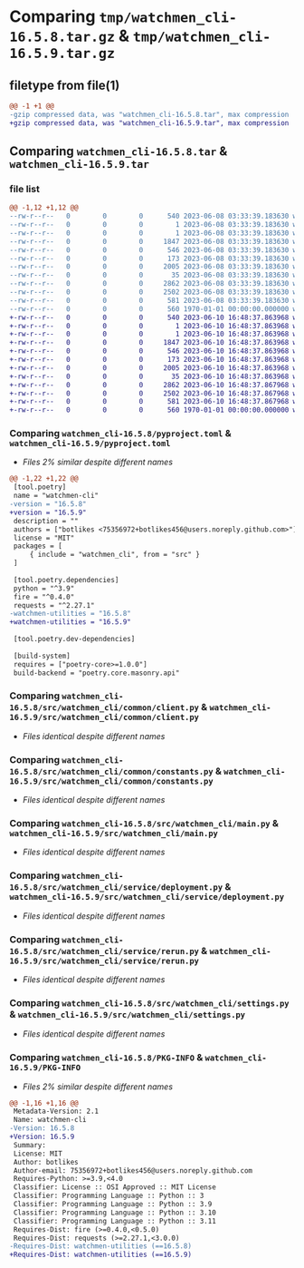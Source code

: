# Comparing `tmp/watchmen_cli-16.5.8.tar.gz` & `tmp/watchmen_cli-16.5.9.tar.gz`

## filetype from file(1)

```diff
@@ -1 +1 @@
-gzip compressed data, was "watchmen_cli-16.5.8.tar", max compression
+gzip compressed data, was "watchmen_cli-16.5.9.tar", max compression
```

## Comparing `watchmen_cli-16.5.8.tar` & `watchmen_cli-16.5.9.tar`

### file list

```diff
@@ -1,12 +1,12 @@
--rw-r--r--   0        0        0      540 2023-06-08 03:33:39.183630 watchmen_cli-16.5.8/pyproject.toml
--rw-r--r--   0        0        0        1 2023-06-08 03:33:39.183630 watchmen_cli-16.5.8/src/watchmen_cli/__init__.py
--rw-r--r--   0        0        0        1 2023-06-08 03:33:39.183630 watchmen_cli-16.5.8/src/watchmen_cli/common/__init__.py
--rw-r--r--   0        0        0     1847 2023-06-08 03:33:39.183630 watchmen_cli-16.5.8/src/watchmen_cli/common/client.py
--rw-r--r--   0        0        0      546 2023-06-08 03:33:39.183630 watchmen_cli-16.5.8/src/watchmen_cli/common/constants.py
--rw-r--r--   0        0        0      173 2023-06-08 03:33:39.183630 watchmen_cli-16.5.8/src/watchmen_cli/common/exception.py
--rw-r--r--   0        0        0     2005 2023-06-08 03:33:39.183630 watchmen_cli-16.5.8/src/watchmen_cli/main.py
--rw-r--r--   0        0        0       35 2023-06-08 03:33:39.183630 watchmen_cli-16.5.8/src/watchmen_cli/service/__init__.py
--rw-r--r--   0        0        0     2862 2023-06-08 03:33:39.183630 watchmen_cli-16.5.8/src/watchmen_cli/service/deployment.py
--rw-r--r--   0        0        0     2502 2023-06-08 03:33:39.183630 watchmen_cli-16.5.8/src/watchmen_cli/service/rerun.py
--rw-r--r--   0        0        0      581 2023-06-08 03:33:39.183630 watchmen_cli-16.5.8/src/watchmen_cli/settings.py
--rw-r--r--   0        0        0      560 1970-01-01 00:00:00.000000 watchmen_cli-16.5.8/PKG-INFO
+-rw-r--r--   0        0        0      540 2023-06-10 16:48:37.863968 watchmen_cli-16.5.9/pyproject.toml
+-rw-r--r--   0        0        0        1 2023-06-10 16:48:37.863968 watchmen_cli-16.5.9/src/watchmen_cli/__init__.py
+-rw-r--r--   0        0        0        1 2023-06-10 16:48:37.863968 watchmen_cli-16.5.9/src/watchmen_cli/common/__init__.py
+-rw-r--r--   0        0        0     1847 2023-06-10 16:48:37.863968 watchmen_cli-16.5.9/src/watchmen_cli/common/client.py
+-rw-r--r--   0        0        0      546 2023-06-10 16:48:37.863968 watchmen_cli-16.5.9/src/watchmen_cli/common/constants.py
+-rw-r--r--   0        0        0      173 2023-06-10 16:48:37.863968 watchmen_cli-16.5.9/src/watchmen_cli/common/exception.py
+-rw-r--r--   0        0        0     2005 2023-06-10 16:48:37.863968 watchmen_cli-16.5.9/src/watchmen_cli/main.py
+-rw-r--r--   0        0        0       35 2023-06-10 16:48:37.863968 watchmen_cli-16.5.9/src/watchmen_cli/service/__init__.py
+-rw-r--r--   0        0        0     2862 2023-06-10 16:48:37.867968 watchmen_cli-16.5.9/src/watchmen_cli/service/deployment.py
+-rw-r--r--   0        0        0     2502 2023-06-10 16:48:37.867968 watchmen_cli-16.5.9/src/watchmen_cli/service/rerun.py
+-rw-r--r--   0        0        0      581 2023-06-10 16:48:37.867968 watchmen_cli-16.5.9/src/watchmen_cli/settings.py
+-rw-r--r--   0        0        0      560 1970-01-01 00:00:00.000000 watchmen_cli-16.5.9/PKG-INFO
```

### Comparing `watchmen_cli-16.5.8/pyproject.toml` & `watchmen_cli-16.5.9/pyproject.toml`

 * *Files 2% similar despite different names*

```diff
@@ -1,22 +1,22 @@
 [tool.poetry]
 name = "watchmen-cli"
-version = "16.5.8"
+version = "16.5.9"
 description = ""
 authors = ["botlikes <75356972+botlikes456@users.noreply.github.com>"]
 license = "MIT"
 packages = [
     { include = "watchmen_cli", from = "src" }
 ]
 
 [tool.poetry.dependencies]
 python = "^3.9"
 fire = "^0.4.0"
 requests = "^2.27.1"
-watchmen-utilities = "16.5.8"
+watchmen-utilities = "16.5.9"
 
 [tool.poetry.dev-dependencies]
 
 [build-system]
 requires = ["poetry-core>=1.0.0"]
 build-backend = "poetry.core.masonry.api"
```

### Comparing `watchmen_cli-16.5.8/src/watchmen_cli/common/client.py` & `watchmen_cli-16.5.9/src/watchmen_cli/common/client.py`

 * *Files identical despite different names*

### Comparing `watchmen_cli-16.5.8/src/watchmen_cli/common/constants.py` & `watchmen_cli-16.5.9/src/watchmen_cli/common/constants.py`

 * *Files identical despite different names*

### Comparing `watchmen_cli-16.5.8/src/watchmen_cli/main.py` & `watchmen_cli-16.5.9/src/watchmen_cli/main.py`

 * *Files identical despite different names*

### Comparing `watchmen_cli-16.5.8/src/watchmen_cli/service/deployment.py` & `watchmen_cli-16.5.9/src/watchmen_cli/service/deployment.py`

 * *Files identical despite different names*

### Comparing `watchmen_cli-16.5.8/src/watchmen_cli/service/rerun.py` & `watchmen_cli-16.5.9/src/watchmen_cli/service/rerun.py`

 * *Files identical despite different names*

### Comparing `watchmen_cli-16.5.8/src/watchmen_cli/settings.py` & `watchmen_cli-16.5.9/src/watchmen_cli/settings.py`

 * *Files identical despite different names*

### Comparing `watchmen_cli-16.5.8/PKG-INFO` & `watchmen_cli-16.5.9/PKG-INFO`

 * *Files 2% similar despite different names*

```diff
@@ -1,16 +1,16 @@
 Metadata-Version: 2.1
 Name: watchmen-cli
-Version: 16.5.8
+Version: 16.5.9
 Summary: 
 License: MIT
 Author: botlikes
 Author-email: 75356972+botlikes456@users.noreply.github.com
 Requires-Python: >=3.9,<4.0
 Classifier: License :: OSI Approved :: MIT License
 Classifier: Programming Language :: Python :: 3
 Classifier: Programming Language :: Python :: 3.9
 Classifier: Programming Language :: Python :: 3.10
 Classifier: Programming Language :: Python :: 3.11
 Requires-Dist: fire (>=0.4.0,<0.5.0)
 Requires-Dist: requests (>=2.27.1,<3.0.0)
-Requires-Dist: watchmen-utilities (==16.5.8)
+Requires-Dist: watchmen-utilities (==16.5.9)
```

